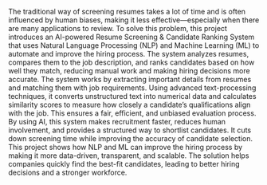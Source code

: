 The traditional way of screening resumes takes a lot of time and is often influenced by human biases, making it less effective—especially when there are many applications to review. To solve this problem, this project introduces an AI-powered Resume Screening & Candidate Ranking System that uses Natural Language Processing (NLP) and Machine Learning (ML) to automate and improve the hiring process. The system analyzes resumes, compares them to the job description, and ranks candidates based on how well they match, reducing manual work and making hiring decisions more accurate.
The system works by extracting important details from resumes and matching them with job requirements. Using advanced text-processing techniques, it converts unstructured text into numerical data and calculates similarity scores to measure how closely a candidate’s qualifications align with the job. This ensures a fair, efficient, and unbiased evaluation process.
By using AI, this system makes recruitment faster, reduces human involvement, and provides a structured way to shortlist candidates. It cuts down screening time while improving the accuracy of candidate selection. This project shows how NLP and ML can improve the hiring process by making it more data-driven, transparent, and scalable. The solution helps companies quickly find the best-fit candidates, leading to better hiring decisions and a stronger workforce.
